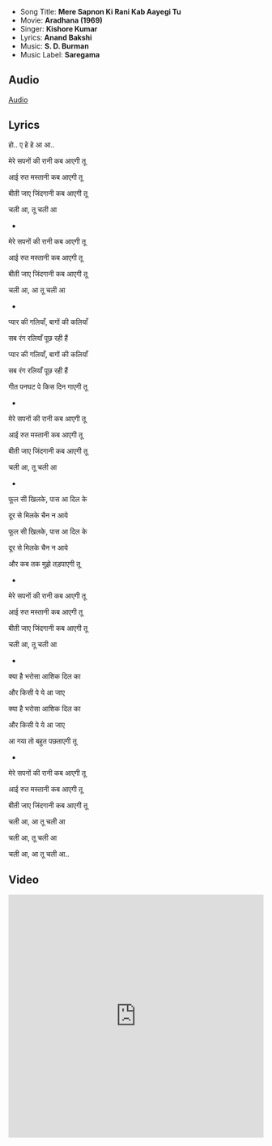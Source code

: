 - Song Title: **Mere Sapnon Ki Rani Kab Aayegi Tu**
- Movie: **Aradhana (1969)**
- Singer: **Kishore Kumar**
- Lyrics: **Anand Bakshi**
- Music: **S. D. Burman**
- Music Label: **Saregama**

## Audio

[Audio](https://github.com/kg-0805/karaoke/blob/main/audio/Kishore%20Kumar/mere_sapno_ki_rani.mp3?raw=true ':include :type=audio controls width=200%')

## Lyrics

हो.. ए हे हे आ आ.. 

मेरे सपनों की रानी कब आएगी तू 

आई रुत मस्तानी कब आएगी तू 

बीती जाए जिंदगानी कब आएगी तू 

चली आ, तू चली आ 

-

मेरे सपनों की रानी कब आएगी तू 

आई रुत मस्तानी कब आएगी तू 

बीती जाए जिंदगानी कब आएगी तू 

चली आ, आ तू चली आ 

-

प्यार की गलियाँ, बागों की कलियाँ 

सब रंग रलियाँ पूछ रही हैं 

प्यार की गलियाँ, बागों की कलियाँ 

सब रंग रलियाँ पूछ रही हैं 

गीत पनघट पे किस दिन गाएगी तू 

-

मेरे सपनों की रानी कब आएगी तू 

आई रुत मस्तानी कब आएगी तू 

बीती जाए जिंदगानी कब आएगी तू 

चली आ, तू चली आ 

-

फूल सी खिलके, पास आ दिल के 

दूर से मिलके चैन न आये 

फूल सी खिलके, पास आ दिल के 

दूर से मिलके चैन न आये 

और कब तक मुझे तड़पाएगी तू 

-

मेरे सपनों की रानी कब आएगी तू 

आई रुत मस्तानी कब आएगी तू 

बीती जाए जिंदगानी कब आएगी तू 

चली आ, तू चली आ 

-

क्या है भरोसा आशिक दिल का 

और किसी पे ये आ जाए 

क्या है भरोसा आशिक दिल का 

और किसी पे ये आ जाए 

आ गया तो बहुत पछताएगी तू 

-

मेरे सपनों की रानी कब आएगी तू 

आई रुत मस्तानी कब आएगी तू 

बीती जाए जिंदगानी कब आएगी तू 

चली आ, आ तू चली आ 

चली आ, तू चली आ 

चली आ, आ तू चली आ..


## Video

<iframe width=100% height="480" src="https://www.youtube.com/embed/As562OiH9LM" title="YouTube video player" frameborder="0" allow="accelerometer; autoplay; clipboard-write; encrypted-media; gyroscope; picture-in-picture" allowfullscreen></iframe>
